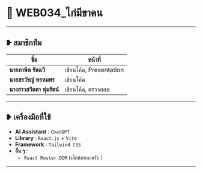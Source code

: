 # 🐔 WEB034_ไก่มีขาคน

---

##  ❥ สมาชิกทีม

| ชื่อ | หน้าที่ |
|------|----------|
| **นายภาษิต รัตฉวี** | เขียนโค้ด, Presentation |
| **นายสรวัชญ์ พรหมศร** | เขียนโค้ด |
| **นางสาวสวิตตา พุ่มรัตน์** | เขียนโค้ด, ตรวจสอบ |

---

##  ❥ เครื่องมือที่ใช้

- **AI Assistant** : `ChatGPT`
- **Library** : `React.js` + `Vite`
- **Framework** : `Tailwind CSS`
- **อื่น ๆ** :
  - `React Router DOM` (เล็กน้อยนะครับ )

---
